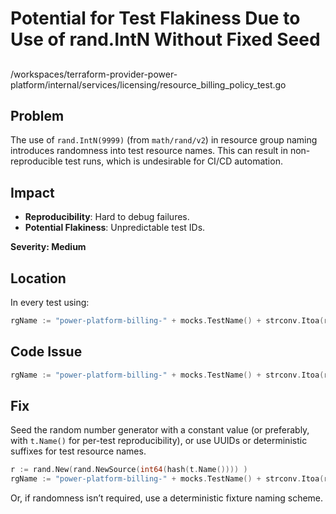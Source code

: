 # Potential for Test Flakiness Due to Use of rand.IntN Without Fixed Seed

##

/workspaces/terraform-provider-power-platform/internal/services/licensing/resource_billing_policy_test.go

## Problem

The use of `rand.IntN(9999)` (from `math/rand/v2`) in resource group naming introduces randomness into test resource names. This can result in non-reproducible test runs, which is undesirable for CI/CD automation.

## Impact

- **Reproducibility**: Hard to debug failures.
- **Potential Flakiness**: Unpredictable test IDs.

**Severity: Medium**

## Location

In every test using:

```go
rgName := "power-platform-billing-" + mocks.TestName() + strconv.Itoa(rand.IntN(9999))
```

## Code Issue

```go
rgName := "power-platform-billing-" + mocks.TestName() + strconv.Itoa(rand.IntN(9999))
```

## Fix

Seed the random number generator with a constant value (or preferably, with `t.Name()` for per-test reproducibility), or use UUIDs or deterministic suffixes for test resource names.

```go
r := rand.New(rand.NewSource(int64(hash(t.Name()))) )
rgName := "power-platform-billing-" + mocks.TestName() + strconv.Itoa(r.Intn(9999))
```

Or, if randomness isn’t required, use a deterministic fixture naming scheme.
